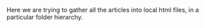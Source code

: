 Here we are trying to gather all the articles into local html files, in a particular folder hierarchy.
